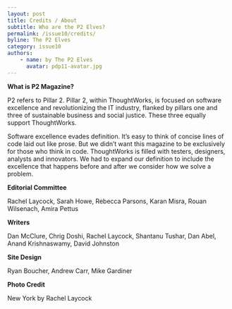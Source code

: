 ```yaml
---
layout: post
title: Credits / About
subtitle: Who are the P2 Elves?
permalink: /issue10/credits/
byline: The P2 Elves
category: issue10
authors:
    - name: by The P2 Elves
      avatar: pdp11-avatar.jpg
---
```

**What is P2 Magazine?**

P2 refers to Pillar 2. Pillar 2, within ThoughtWorks, is focused on software excellence and revolutionizing the IT industry, flanked by pillars one and three of sustainable business and social justice. These three equally support ThoughtWorks.

Software excellence evades definition. It’s easy to think of concise lines of code laid out like prose. But we didn’t want this magazine to be exclusively for those who think in code. ThoughtWorks is filled with testers, designers, analysts and innovators. We had to expand our definition to include the excellence that happens before and after we consider how we solve a problem.

**Editorial Committee**

Rachel Laycock, Sarah Howe, Rebecca Parsons, Karan Misra, Rouan Wilsenach, Amira Pettus

**Writers**

Dan McClure, Chrig Doshi, Rachel Laycock, Shantanu Tushar, Dan Abel, Anand Krishnaswamy, David Johnston

**Site Design**

Ryan Boucher, Andrew Carr, Mike Gardiner

**Photo Credit**

New York by Rachel Laycock
